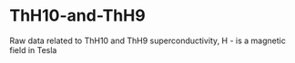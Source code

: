 # ThH10-and-ThH9
Raw data related to ThH10 and ThH9 superconductivity, 
H - is a magnetic field in Tesla
